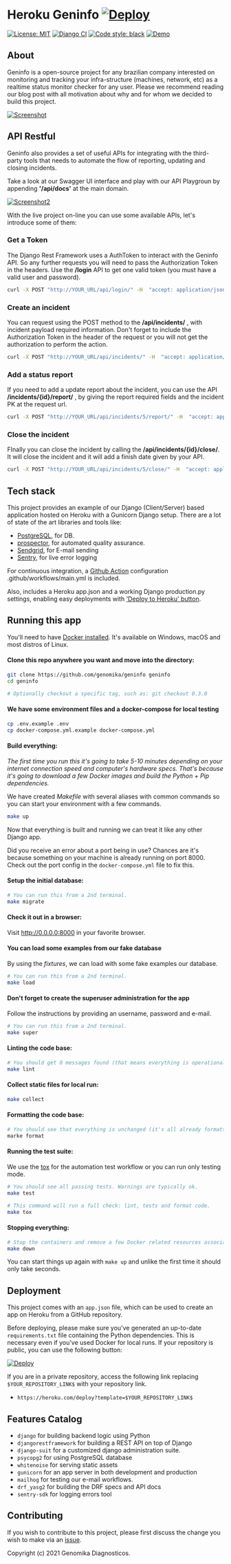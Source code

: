 # Heroku Geninfo  [![Deploy](https://www.herokucdn.com/deploy/button.svg)](https://heroku.com/deploy?template=https://github.com/genomika/geninfo/tree/main)


[![License: MIT](https://img.shields.io/github/license/genomika/geninfo)](LICENSE.txt)
[![Django CI](https://github.com/genomika/geninfo/actions/workflows/django.yml/badge.svg?branch=main)](https://github.com/genomika/geninfo/actions/workflows/django.yml)
[![Code style: black](https://img.shields.io/badge/code%20style-black-000000.svg)](https://github.com/psf/black)
[![Demo](https://img.shields.io/badge/Demo-On--line-green.svg)](https://geninfo-demo.herokuapp.com/)

## About
Geninfo is a open-source project for any brazilian company interested on monitoring and tracking your infra-structure (machines, network, etc) as a realtime status monitor checker for any user. Please we recommend reading our blog post with all motivation about why and for whom we decided to build this project.

[![Screenshot](.github/docs/screenshot.png)](https://github.com/genomika/geninfo/blob/main/.github/docs/screenshot.png?raw=true)

## API Restful

Geninfo also provides a set of useful APIs for integrating with the third-party tools that needs to automate the flow of reporting, updating and closing incidents.

Take a look at our Swagger UI interface and play with our API Playgroun by appending **'/api/docs'** at the main domain.

[![Screenshot2](.github/docs/screenshot2.png)](https://github.com/genomika/geninfo/blob/main/.github/docs/screenshot2.png?raw=true)


With the live project on-line you can use some available APIs, let's introduce some of them:


### Get a Token

The Django Rest Framework uses a AuthToken to interact with the Geninfo API. So any further requests you will need to pass the Authorization Token in the headers. Use the **/login** API to get one valid token (you must have a valid user and password).

```sh
curl -X POST "http://YOUR_URL/api/login/" -H  "accept: application/json" -H  "Content-Type: application/json"  -d "{  \"username\": \"username\",  \"password\": \"password\"}"
```

### Create an incident

You can request using the POST method to the  **/api/incidents/** , with incident payload required information. Don't forget to include the Authorization Token in the header of the request or you will not get the authorization to perform the action.

```sh
curl -X POST "http://YOUR_URL/api/incidents/" -H  "accept: application/json" -H  "Authorization: Token 449d55f1ff070eb9b33061f9ad35cf0f9912f16e" -H  "Content-Type: application/json"  -d "{  \"name_incident\": \"Incident\",  \"incident_occurrence\": \"co\",  \"incident_impact\": \"le\",  \"description\": \"Incident happened\",  \"services_afted\": [1],  \"reports\": []}"
```

### Add a status report

If you need to add a update report about the incident, you can use the API **/incidents/{id}/report/** , by giving the report required fields and the incident PK at the request url.

```sh
curl -X POST "http://YOUR_URL/api/incidents/5/report/" -H  "accept: application/json" -H  "Authorization: Token YOURTOKEN" -H  "Content-Type: application/json" -d "{  \"description_report\": \"Update Report\",  \"obs_report\": \"It still under work\"}"
```

### Close the incident

FInally you can close the incident by calling the **/api/incidents/{id}/close/**. It will close the incident and it will add a finish date given by your API.

```sh
curl -X POST "http://YOUR_URL/api/incidents/5/close/" -H  "accept: application/json" -H  "Authorization: Token YOURTOKEN" -H  "Content-Type: application/json"  -d "{  \"finish_date\": \"2022-02-11T19:36:24.359Z\",  \"description_report\": \"Finally working!\",  \"detail_report\": \"They recovered the internet\"}"
```

## Tech stack

This project provides an example of our Django (Client/Server) based application hosted on Heroku with a Gunicorn Django setup. There are a lot of state of the art libraries and tools like:


- [PostgreSQL](https://www.postgresql.org/), for DB.
- [prospector](https://prospector.landscape.io/en/master/), for automated quality assurance.
- [Sendgrid](https://sendgrid.com/), for E-mail sending
- [Sentry](https://open.sentry.io/), for live error logging

For continuous integration, a [Github Action](https://github.com/features/actions) configuration .github/workflows/main.yml is included.


Also, includes a Heroku app.json and a working Django production.py settings, enabling easy deployments with ['Deploy to Heroku' button](https://devcenter.heroku.com/articles/heroku-button).

## Running this app

You'll need to have [Docker installed](https://docs.docker.com/get-docker/).
It's available on Windows, macOS and most distros of Linux.

#### Clone this repo anywhere you want and move into the directory:

```sh
git clone https://github.com/genomika/geninfo geninfo
cd geninfo

# Optionally checkout a specific tag, such as: git checkout 0.3.0
```

#### We have some environment files and a docker-compose for local testing

```sh
cp .env.example .env
cp docker-compose.yml.example docker-compose.yml
```

#### Build everything:

*The first time you run this it's going to take 5-10 minutes depending on your
internet connection speed and computer's hardware specs. That's because it's
going to download a few Docker images and build the Python + Pip dependencies.*


We have created *Makefile* with several aliases with common commands so you can start
your environment with a few commands.

```sh
make up
```

Now that everything is built and running we can treat it like any other Django
app.

Did you receive an error about a port being in use? Chances are it's because
something on your machine is already running on port 8000. Check out the port
config in the `docker-compose.yml` file to fix this.

#### Setup the initial database:

```sh
# You can run this from a 2nd terminal.
make migrate
```

#### Check it out in a browser:

Visit <http://0.0.0.0:8000> in your favorite browser.

#### You can load some examples from our fake database

By using the *fixtures*, we can load with some fake examples our database.

```sh
# You can run this from a 2nd terminal.
make load
```

#### Don't forget to create the superuser administration for the app

Follow the instructions by providing an username, password and e-mail.

```sh
# You can run this from a 2nd terminal.
make super
```

#### Linting the code base:

```sh
# You should get 0 messages found (that means everything is operational).
make lint
```

#### Collect static files for local run:

```sh
make collect
```

#### Formatting the code base:

```sh
# You should see that everything is unchanged (it's all already formatted).
marke format
```

#### Running the test suite:

We use the [tox](https://tox.wiki/en/latest/) for the automation test workflow or you can run only testing mode.

```sh
# You should see all passing tests. Warnings are typically ok.
make test
```

```sh
# This command will run a full check: lint, tests and format code.
make tox
```

#### Stopping everything:

```sh
# Stop the containers and remove a few Docker related resources associated to this project.
make down
```

You can start things up again with `make up` and unlike the first
time it should only take seconds.


## Deployment

This project comes with an `app.json` file, which can be used to create an app on Heroku from a GitHub repository.

Before deploying, please make sure you've generated an up-to-date `requirements.txt` file containing the Python dependencies. This is necessary even if you've used Docker for local runs. If your repository is public, you can use the following button:

[![Deploy](https://www.herokucdn.com/deploy/button.svg)](https://heroku.com/deploy) 

If you are in a private repository, access the following link replacing `$YOUR_REPOSITORY_LINK$` with your repository link.

- `https://heroku.com/deploy?template=$YOUR_REPOSITORY_LINK$`

## Features Catalog

- `django` for building backend logic using Python
- `djangorestframework` for building a REST API on top of Django
- `django-suit` for a customized django administration suite.
- `psycopg2` for using PostgreSQL database
- `whitenoise` for serving static assets
- `gunicorn` for an app server in both development and production
- `mailhog` for testing our e-mail workflows.
- `drf_yasg2` for building the DRF specs and API docs
- `sentry-sdk` for logging errors tool
## Contributing

If you wish to contribute to this project, please first discuss the change you wish to make via an [issue](https://github.com/genomika/geninfo/issues).


Copyright (c) 2021 Genomika Diagnosticos.
